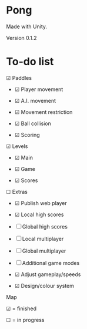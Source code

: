 Pong
====

Made with Unity.

Version 0.1.2

To-do list
==========

&#x2611; Paddles

- &#x2611; Player movement
	
- &#x2611; A.I. movement
	
- &#x2611; Movement restriction
	
- &#x2611; Ball collision
	
- &#x2611; Scoring
	
&#x2611; Levels

- &#x2611; Main
	
- &#x2611; Game
	
- &#x2611; Scores

&#9744; Extras

- &#x2611; Publish web player

- &#x2611; Local high scores

- &#9744; Global high scores

- &#9744; Local multiplayer

- &#9744; Global multiplayer

- &#9744; Additional game modes

- &#x2611; Adjust gameplay/speeds

- &#x2611; Design/colour system



Map

&#x2611; = finished

&#9744; = in progress
